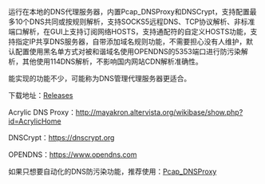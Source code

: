 运行在本地的DNS代理服务器，内置Pcap_DNSProxy和DNSCrypt，支持配置最多10个DNS共同或按规则解析，支持SOCKS5远程DNS、TCP协议解析、非标准端口解析，在GUI上支持订阅网络HOSTS，支持通配符的自定义HOSTS功能，支持指定IP共享DNS服务器，自带添加域名规则功能，不需要担心没有人维护，默认配置使用黑名单方式对被和谐域名使用OPENDNS的5353端口进行防污染解析，其他使用114DNS解析，不影响国内网站CDN解析准确性。

能实现的功能不少，可能称为DNS管理代理服务器更适合。

下载地址：[Releases](https://github.com/miaomiaosoft/Acrylic-DNS-Proxy-GUI/releases)



Acrylic DNS Proxy：http://mayakron.altervista.org/wikibase/show.php?id=AcrylicHome

DNSCrypt：https://dnscrypt.org

OPENDNS：https://www.opendns.com

如果只想要自动化的DNS防污染功能，推荐使用：[Pcap_DNSProxy](https://github.com/chengr28/Pcap_DNSProxy)
